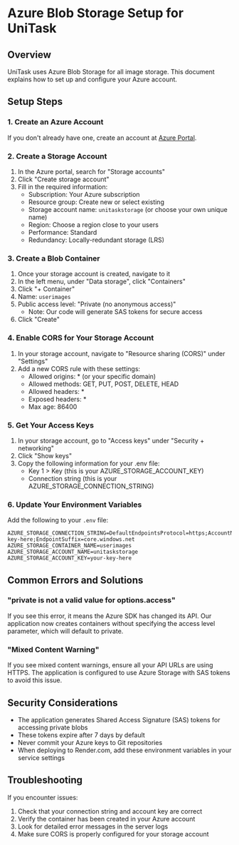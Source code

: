 # Azure Blob Storage Setup for UniTask

## Overview
UniTask uses Azure Blob Storage for all image storage. This document explains how to set up and configure your Azure account.

## Setup Steps

### 1. Create an Azure Account
If you don't already have one, create an account at [Azure Portal](https://portal.azure.com).

### 2. Create a Storage Account
1. In the Azure portal, search for "Storage accounts"
2. Click "Create storage account"
3. Fill in the required information:
   - Subscription: Your Azure subscription
   - Resource group: Create new or select existing
   - Storage account name: `unitaskstorage` (or choose your own unique name)
   - Region: Choose a region close to your users
   - Performance: Standard
   - Redundancy: Locally-redundant storage (LRS)

### 3. Create a Blob Container
1. Once your storage account is created, navigate to it
2. In the left menu, under "Data storage", click "Containers"
3. Click "+ Container"
4. Name: `userimages`
5. Public access level: "Private (no anonymous access)" 
   - Note: Our code will generate SAS tokens for secure access
6. Click "Create"

### 4. Enable CORS for Your Storage Account
1. In your storage account, navigate to "Resource sharing (CORS)" under "Settings"
2. Add a new CORS rule with these settings:
   - Allowed origins: * (or your specific domain)
   - Allowed methods: GET, PUT, POST, DELETE, HEAD
   - Allowed headers: *
   - Exposed headers: *
   - Max age: 86400

### 5. Get Your Access Keys
1. In your storage account, go to "Access keys" under "Security + networking"
2. Click "Show keys"
3. Copy the following information for your .env file:
   - Key 1 > Key (this is your AZURE_STORAGE_ACCOUNT_KEY)
   - Connection string (this is your AZURE_STORAGE_CONNECTION_STRING)

### 6. Update Your Environment Variables
Add the following to your `.env` file:

```properties
AZURE_STORAGE_CONNECTION_STRING=DefaultEndpointsProtocol=https;AccountName=unitaskstorage;AccountKey=your-key-here;EndpointSuffix=core.windows.net
AZURE_STORAGE_CONTAINER_NAME=userimages
AZURE_STORAGE_ACCOUNT_NAME=unitaskstorage
AZURE_STORAGE_ACCOUNT_KEY=your-key-here
```

## Common Errors and Solutions

### "private is not a valid value for options.access"
If you see this error, it means the Azure SDK has changed its API. Our application now creates containers without specifying the access level parameter, which will default to private.

### "Mixed Content Warning"
If you see mixed content warnings, ensure all your API URLs are using HTTPS. The application is configured to use Azure Storage with SAS tokens to avoid this issue.

## Security Considerations
- The application generates Shared Access Signature (SAS) tokens for accessing private blobs
- These tokens expire after 7 days by default
- Never commit your Azure keys to Git repositories
- When deploying to Render.com, add these environment variables in your service settings

## Troubleshooting
If you encounter issues:
1. Check that your connection string and account key are correct
2. Verify the container has been created in your Azure account
3. Look for detailed error messages in the server logs
4. Make sure CORS is properly configured for your storage account
